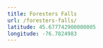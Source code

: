 ```yaml
---
title: Foresters Falls
url: /foresters-falls/
latitude: 45.677742900000005
longitude: -76.7824983
---
```

